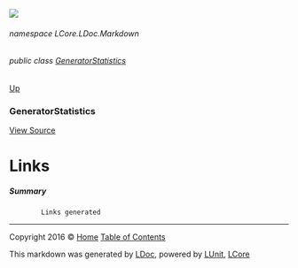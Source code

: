 ![](Content/LDoc-banner-small.png "")

###### namespace LCore.LDoc.Markdown

###### public class [GeneratorStatistics](docs/GeneratorStatistics.md)
[Up](docs/GeneratorStatistics.md)

### GeneratorStatistics
[View Source](Markdown/Statistics/GeneratorStatistics.cs)

# Links

##### Summary

            Links generated
            



---

Copyright 2016 &copy; [Home](../README.md) [Table of Contents](../TableOfContents.md)

This markdown was generated by [LDoc](https://github.com/CodeSingularity/LDoc), powered by [LUnit](https://github.com/CodeSingularity/LUnit), [LCore](https://github.com/CodeSingularity/LCore)
